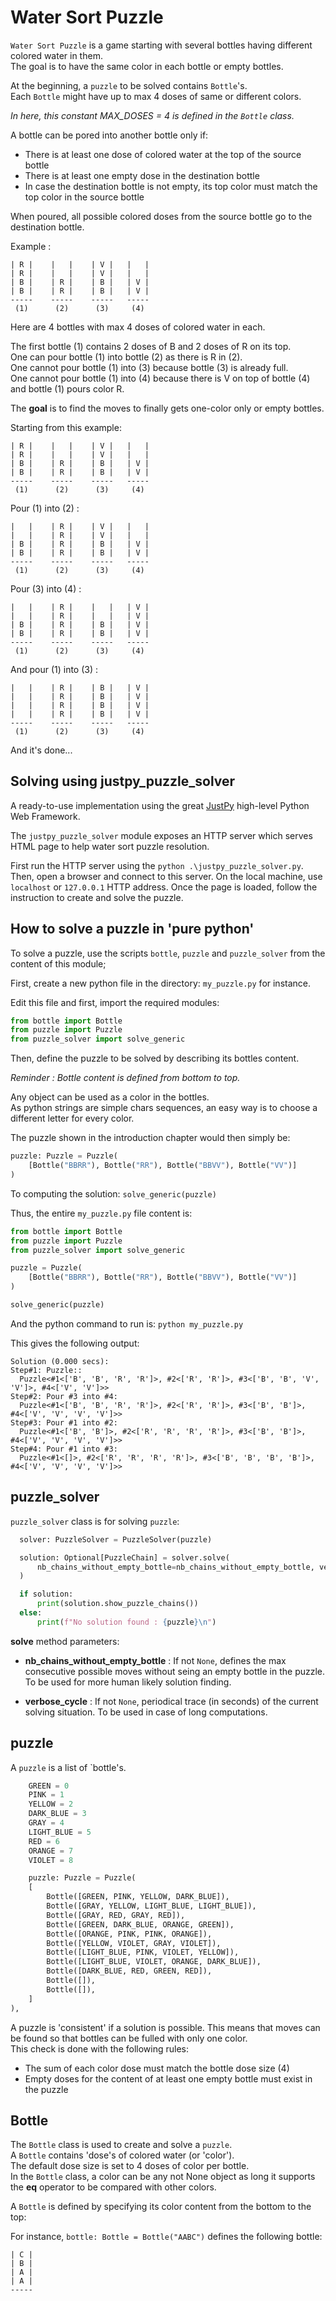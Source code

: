 # Water Sort Puzzle

`Water Sort Puzzle` is a game starting with several bottles having different colored water in them.  
The goal is to have the same color in each bottle or empty bottles.

At the beginning, a `puzzle` to be solved contains `Bottle`'s.  
Each `Bottle` might have up to max 4 doses of same or different colors.

_In here, this constant MAX_DOSES = 4 is defined in the `Bottle` class._

A bottle can be pored into another bottle only if:

* There is at least one dose of colored water at the top of the source bottle
* There is at least one empty dose in the destination bottle
* In case the destination bottle is not empty, its top color must match the top color in the source bottle

When poured, all possible colored doses from the source bottle go to the destination bottle.

Example :

```
| R |    |   |    | V |   |   |
| R |    |   |    | V |   |   |
| B |    | R |    | B |   | V |
| B |    | R |    | B |   | V |
-----    -----    -----   -----
 (1)      (2)      (3)     (4)
```

Here are 4 bottles with max 4 doses of colored water in each.

The first bottle (1) contains 2 doses of B and 2 doses of R on its top.  
One can pour bottle (1) into bottle (2) as there is R in (2).  
One cannot pour bottle (1) into (3) because bottle (3) is already full.  
One cannot pour bottle (1) into (4) because there is V on top of bottle (4) and bottle (1) pours color R.  

The **goal** is to find the moves to finally gets one-color only or empty bottles.

Starting from this example:

```
| R |    |   |    | V |   |   |
| R |    |   |    | V |   |   |
| B |    | R |    | B |   | V |
| B |    | R |    | B |   | V |
-----    -----    -----   -----
 (1)      (2)      (3)     (4)
```

Pour (1) into (2) :

```
|   |    | R |    | V |   |   |
|   |    | R |    | V |   |   |
| B |    | R |    | B |   | V |
| B |    | R |    | B |   | V |
-----    -----    -----   -----
 (1)      (2)      (3)     (4)
```

 Pour (3) into (4) :

```
|   |    | R |    |   |   | V |
|   |    | R |    |   |   | V |
| B |    | R |    | B |   | V |
| B |    | R |    | B |   | V |
-----    -----    -----   -----
 (1)      (2)      (3)     (4)
```

 And pour (1) into (3) :

```
|   |    | R |    | B |   | V |
|   |    | R |    | B |   | V |
|   |    | R |    | B |   | V |
|   |    | R |    | B |   | V |
-----    -----    -----   -----
 (1)      (2)      (3)     (4)
```

And it's done...

## Solving using justpy_puzzle_solver

A ready-to-use implementation using the great [JustPy](https://justpy.io/) high-level Python Web Framework.

The `justpy_puzzle_solver` module exposes an HTTP server which serves HTML page to help water sort puzzle resolution.

First run the HTTP server using the `python .\justpy_puzzle_solver.py`.  
Then, open a browser and connect to this server. On the local machine, use `localhost` or `127.0.0.1` HTTP address.
Once the page is loaded, follow the instruction to create and solve the puzzle.


## How to solve a puzzle in 'pure python'

To solve a puzzle, use the scripts `bottle`, `puzzle` and `puzzle_solver` from the content of this module;

First, create a new python file in the directory: `my_puzzle.py` for instance.

Edit this file and first, import the required modules:

```python
from bottle import Bottle
from puzzle import Puzzle
from puzzle_solver import solve_generic
```

Then, define the puzzle to be solved by describing its bottles content.

_Reminder : Bottle content is defined from bottom to top._

Any object can be used as a color in the bottles.    
As python strings are simple chars sequences, an easy way is to choose a different letter for every color.

The puzzle shown in the introduction chapter would then simply be:

```python
puzzle: Puzzle = Puzzle(
    [Bottle("BBRR"), Bottle("RR"), Bottle("BBVV"), Bottle("VV")]
)
```

To computing the solution: `solve_generic(puzzle)`

Thus, the entire `my_puzzle.py` file content is:

```python
from bottle import Bottle
from puzzle import Puzzle
from puzzle_solver import solve_generic

puzzle = Puzzle(
    [Bottle("BBRR"), Bottle("RR"), Bottle("BBVV"), Bottle("VV")]
)

solve_generic(puzzle)

```

And the python command to run is: `python my_puzzle.py`


This gives the following output:

```
Solution (0.000 secs):
Step#1: Puzzle::
  Puzzle<#1<['B', 'B', 'R', 'R']>, #2<['R', 'R']>, #3<['B', 'B', 'V', 'V']>, #4<['V', 'V']>>
Step#2: Pour #3 into #4:
  Puzzle<#1<['B', 'B', 'R', 'R']>, #2<['R', 'R']>, #3<['B', 'B']>, #4<['V', 'V', 'V', 'V']>>
Step#3: Pour #1 into #2:
  Puzzle<#1<['B', 'B']>, #2<['R', 'R', 'R', 'R']>, #3<['B', 'B']>, #4<['V', 'V', 'V', 'V']>>
Step#4: Pour #1 into #3:
  Puzzle<#1<[]>, #2<['R', 'R', 'R', 'R']>, #3<['B', 'B', 'B', 'B']>, #4<['V', 'V', 'V', 'V']>>
```

## puzzle_solver

`puzzle_solver` class is for solving `puzzle`:

```python
  solver: PuzzleSolver = PuzzleSolver(puzzle)

  solution: Optional[PuzzleChain] = solver.solve(
      nb_chains_without_empty_bottle=nb_chains_without_empty_bottle, verbose_cycle=verbose_cycle
  )

  if solution:
      print(solution.show_puzzle_chains())
  else:
      print(f"No solution found : {puzzle}\n") 
```

**solve** method parameters:

* **nb_chains_without_empty_bottle** : If not `None`, defines the max consecutive possible moves without seing an
  empty bottle in the puzzle. To be used for more human likely solution finding.

* **verbose_cycle** : If not `None`, periodical trace (in seconds) of the current solving situation.
  To be used in case of long computations.


## puzzle

A `puzzle` is a list of `bottle's.

```python
    GREEN = 0
    PINK = 1
    YELLOW = 2
    DARK_BLUE = 3
    GRAY = 4
    LIGHT_BLUE = 5
    RED = 6
    ORANGE = 7
    VIOLET = 8

    puzzle: Puzzle = Puzzle(
    [
        Bottle([GREEN, PINK, YELLOW, DARK_BLUE]),
        Bottle([GRAY, YELLOW, LIGHT_BLUE, LIGHT_BLUE]),
        Bottle([GRAY, RED, GRAY, RED]),
        Bottle([GREEN, DARK_BLUE, ORANGE, GREEN]),
        Bottle([ORANGE, PINK, PINK, ORANGE]),
        Bottle([YELLOW, VIOLET, GRAY, VIOLET]),
        Bottle([LIGHT_BLUE, PINK, VIOLET, YELLOW]),
        Bottle([LIGHT_BLUE, VIOLET, ORANGE, DARK_BLUE]),
        Bottle([DARK_BLUE, RED, GREEN, RED]),
        Bottle([]),
        Bottle([]),
    ]
),
```

A puzzle is 'consistent' if a solution is possible. This means that moves can be found so that bottles
can be fulled with only one color.  
This check is done with the following rules:

* The sum of each color dose must match the bottle dose size (4)
* Empty doses for the content of at least one empty bottle must exist in the puzzle


## Bottle

The `Bottle` class is used to create and solve a `puzzle`.  
A `Bottle` contains 'dose's of colored water (or 'color').  
The default dose size is set to 4 doses of color per bottle.  
In the `Bottle` class, a color can be any not None object as long it supports the __eq__ operator to be compared
with other colors.

A `Bottle` is defined by specifying its color content from the bottom to the top:

For instance, `bottle: Bottle = Bottle("AABC")` defines the following bottle:

    | C |
    | B |
    | A |
    | A |
    -----
